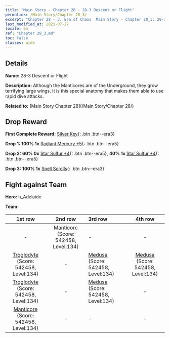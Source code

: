 ```yaml
---
title: "Main Story - Chapter 28 - 28-3 Descent or Flight"
permalink: /Main Story/Chapter 28_3/
excerpt: "Chapter 28 - 3. Era of Chaos  Main Story - Chapter 28_3. 28-3 Descent or Flight"
last_modified_at: 2021-07-27
locale: en
ref: "Chapter 28_3.md"
toc: false
classes: wide
---
```


## Details

 **Name:** 28-3 Descent or Flight

 **Description:** Although the Manticores are of the Underground, they grow terrifying large wings. It is this special anatomy that makes them able to use rapid dive attacks.

 **Related to:** [Main Story Chapter 28](/Main Story/Chapter 28/)

## Drop Reward

 **First Complete Reward:** [Silver Key](/Items/con_693/){: .btn .btn--era3}

 **Drop 1:** **100% 1x** [Radiant Mercury +5](/Items/mat_98/){: .btn .btn--era5}

 **Drop 2:** **60% 0x** [Star Sulfur +4](/Items/mat_92/){: .btn .btn--era5}, **40% 1x** [Star Sulfur +4](/Items/mat_92/){: .btn .btn--era5}

 **Drop 3:** **100% 1x** [Spell Scrolls](/Items/con_694/){: .btn .btn--era3}


## Fight against Team
 **Hero:** h_Adelaide

 **Team:**


  | 1st row | 2nd row | 3rd row | 4th row |
  |:----:|:----:|:----|:----:|
  | - | [Manticore](/units/Manticore/) (Score: 542458, Level:134)  | - | - |
  | [Troglodyte](/units/Troglodyte/) (Score: 542458, Level:134)  | - | [Medusa](/units/Medusa/) (Score: 542458, Level:134)  | [Medusa](/units/Medusa/) (Score: 542458, Level:134)  |
  | [Troglodyte](/units/Troglodyte/) (Score: 542458, Level:134)  | - | [Medusa](/units/Medusa/) (Score: 542458, Level:134)  | - |
  | [Manticore](/units/Manticore/) (Score: 542458, Level:134)  | - | - | - |


